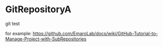 # GitRepositoryA

git test

for example:
https://github.com/EmaroLab/docs/wiki/GitHub-Tutorial-to-Manage-Project-with-SubRepositories
